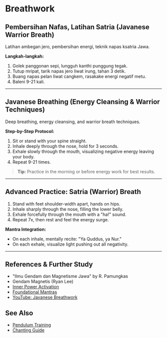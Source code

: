 # Breathwork

## Pembersihan Nafas, Latihan Satria (Javanese Warrior Breath)
Latihan ambegan jero, pembersihan energi, teknik napas ksatria Jawa.

**Langkah-langkah:**
1. Golek panggonan sepi, lungguh kanthi punggung tegak.
2. Tutup mripat, tarik napas jero liwat irung, tahan 3 detik.
3. Buang napas pelan liwat cangkem, rasakake energi negatif metu.
4. Baleni 9-21 kali.

---

## Javanese Breathing (Energy Cleansing & Warrior Techniques)
Deep breathing, energy cleansing, and warrior breath techniques.

**Step-by-Step Protocol:**
1. Sit or stand with your spine straight.
2. Inhale deeply through the nose, hold for 3 seconds.
3. Exhale slowly through the mouth, visualizing negative energy leaving your body.
4. Repeat 9-21 times.

> **Tip:**
> Practice in the morning or before energy work for best results.

---

## Advanced Practice: Satria (Warrior) Breath
1. Stand with feet shoulder-width apart, hands on hips.
2. Inhale sharply through the nose, filling the lower belly.
3. Exhale forcefully through the mouth with a "ha!" sound.
4. Repeat 7x, then rest and feel the energy surge.

**Mantra Integration:**
- On each inhale, mentally recite: "Ya Quddus, ya Nur."
- On each exhale, visualize light pushing out all negativity.

---

## References & Further Study
- "Ilmu Gendam dan Magnetisme Jawa" by R. Pamungkas
- Gendam Magnetis (Ryan Lee)
- [Inner Power Activation](inner_power_activation.md)
- [Foundational Mantras](../05_mantras/foundational_mantras.md)
- [YouTube: Javanese Breathwork](https://www.youtube.com/results?search_query=javanese+breathwork)

## See Also
- [Pendulum Training](pendulum_training.md)
- [Chanting Guide](../05_mantras/chanting_guide.md)
